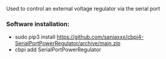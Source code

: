 Used to control an external voltage regulator via the serial port

### Software installation:

- sudo pip3 install https://github.com/saniaxxx/cbpi4-SerialPortPowerRegulator/archive/main.zip
- cbpi add SerialPortPowerRegulator
